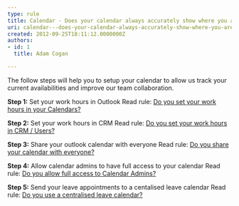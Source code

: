 ```yaml
---
type: rule
title: Calendar - Does your calendar always accurately show where you are?
uri: calendar---does-your-calendar-always-accurately-show-where-you-are
created: 2012-09-25T18:11:12.0000000Z
authors:
- id: 1
  title: Adam Cogan

---
```


 
The follow steps will help you to setup your calendar to allow us track your current availabilities and improve our team collaboration.
 
**Step 1:** Set your work hours in Outlook
              Read rule: [Do you set your work hours in your Calendars?](/Management/Rules-to-Better-Software-Consultants-Working-in-a-Team/Pages/Set-your-work-hours-in-your-calendars.aspx)

**Step 2:** Set your work hours in CRM
             Read rule: [Do you set your work hours in CRM / Users?](/Communication/RulesToBetterCRMForUsers/Pages/How-to-book-developers-for-a-project.aspx)

**Step 3:** Share your outlook calendar with everyone
             Read rule: [Do you share your calendar with everyone?](/Management/Rules-to-Better-Software-Consultants-Working-in-a-Team/Pages/Share-your-calendar-with-everyone.aspx)

**Step 4:** Allow calendar admins to have full access to your calendar
             Read rule: [Do you allow full access to Calendar Admins?​](/Management/Rules-to-Better-Software-Consultants-Working-in-a-Team/Pages/Allow-full-access-to-calendar-admins.aspx)

**Step 5:** Send your leave appointments to a centalised leave calendar
             Read rule: [Do you use a centralised leave calendar?](/Management/Rules-to-Better-Software-Consultants-Working-in-a-Team/Pages/Inform-when-you-are-out-of-the-office-during-work-hours.aspx)

